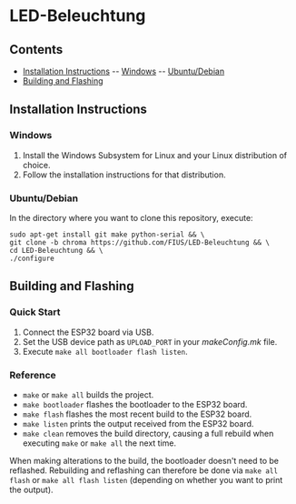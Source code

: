 
# LED-Beleuchtung

## Contents
- [Installation Instructions](#installation-instructions)
-- [Windows](#windows)
-- [Ubuntu/Debian](#ubuntudebian)
- [Building and Flashing](#building-and-flashing)

## Installation Instructions

### Windows

1. Install the Windows Subsystem for Linux and your Linux distribution of choice.
2. Follow the installation instructions for that distribution.

### Ubuntu/Debian

In the directory where you want to clone this repository, execute:
```
sudo apt-get install git make python-serial && \
git clone -b chroma https://github.com/FIUS/LED-Beleuchtung && \
cd LED-Beleuchtung && \
./configure
```

## Building and Flashing

### Quick Start
1. Connect the ESP32 board via USB.
2. Set the USB device path as `UPLOAD_PORT` in your *makeConfig.mk* file.
3. Execute `make all bootloader flash listen`.

### Reference
- `make` or `make all` builds the project.
- `make bootloader` flashes the bootloader to the ESP32 board.
- `make flash` flashes the most recent build to the ESP32 board.
- `make listen` prints the output received from the ESP32 board.
- `make clean` removes the build directory, causing a full rebuild when executing `make` or `make all` the next time.

When making alterations to the build, the bootloader doesn't need to be reflashed. Rebuilding and reflashing can therefore be done via `make all flash` or `make all flash listen` (depending on whether you want to print the output).